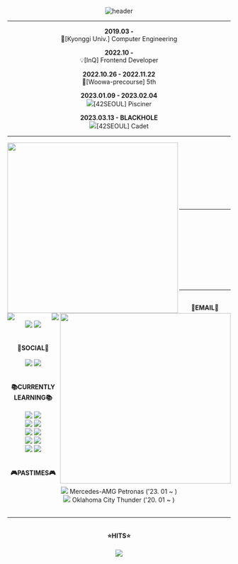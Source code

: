 <div align="center">

  ![header](https://capsule-render.vercel.app/api?type=waving&color=gradient&text=HI👋🏻%20%20I'M%20%20SWARVY!&fontAlign=70&height=300&fontSize=50&animation=twinkling)
  
  ---

  **2019.03 -**  
  🏫[Kyonggi Univ.] Computer Engineering

  **2022.10 -**  
  💡[InQ] Frontend Developer
  
  **2022.10.26 - 2022.11.22**  
  🌱[Woowa-precourse] 5th
  
  **2023.01.09 - 2023.02.04**  
  <img src="https://img.shields.io/badge/-000000?style=flat-square&logo=42&logoColor=white"/>[42SEOUL] Pisciner
  
  **2023.03.13 - BLACKHOLE**  
  <img src="https://img.shields.io/badge/-000000?style=flat-square&logo=42&logoColor=white"/>[42SEOUL] Cadet

  
  ---
  
  <div>
    <a href="https://github.com/anuraghazra/github-readme-stats" title="Go to Source">
      <img align="left" width=385 src="https://github-readme-stats.vercel.app/api?username=swarvy&show_icons=true&theme=tokyonight&hide_border=true" />
    </a>
    <a href="https://git.io/streak-stats" title="Go to Source">
      <img align="right" width=385 src="http://github-readme-streak-stats.herokuapp.com?user=swarvy&hide_border=true&theme=tokyonight" alt="" />
    </a>
  </div><br/><br/><br/><br/><br/><br/><br/><br/>
  
  ---
  
  <br/>
  <div>
    <img align="left" src="http://mazassumnida.wtf/api/v2/generate_badge?boj=alwaysawake0083"></img>
    <img align="right" src="http://mazandi.herokuapp.com/api?handle=alwaysawake0083&theme=warm"></img>
  </div><br/><br/><br/><br/><br/><br/><br/><br/>
  
  ---
  
  <div align="center">
      <br/>
      <div><b>📧EMAIL📧</b></div>
      <br/>
      <div>
        <a href="mailto:swarvy0826@kyonggi.ac.kr"><img src="https://img.shields.io/badge/Gmail-EA4335?style=flat-square&logo=gmail&logoColor=white&link=mailto:swarvy0826@kyonggi.ac.kr"/></a>
        <a href="mailto:swarvy0826@naver.com"><img src="https://img.shields.io/badge/Naver-03C75A?style=flat-square&logo=naver&logoColor=white&link=mailto:swarvy0826@naver.com"/></a>
      </div><br/><br/>
      <div><b>🪩SOCIAL🪩</b></div>
      <br/>
      <div>
        <a href="https://swarvy.tistory.com/"><img src="https://img.shields.io/badge/Tistory-000000?style=flat-square&logo=tistory&logoColor=white"/></a>
        <a href="https://www.instagram.com/caffhheine/"><img src="https://img.shields.io/badge/Instagram-E4405F?style=flat-square&logo=instagram&logoColor=white"/></a>
      </div><br/><br/>
      <div><b>📚CURRENTLY LEARNING📚</b></div>
      <br/>
      <div>
        <img src="https://img.shields.io/badge/JavaScript-F7DF1E?style=flat-square&logo=javascript&logoColor=black"/>
        <img src="https://img.shields.io/badge/TypeScript-3178C6?style=flat-square&logo=typescript&logoColor=black"/>
        <br/>
        <img src="https://img.shields.io/badge/React-61DAFB?style=flat-square&logo=react&logoColor=black"/>
        <img src="https://img.shields.io/badge/Redux_Toolkit-764ABC?style=flat-square&logo=redux&logoColor=black"/>
        <br/>
        <img src="https://img.shields.io/badge/React_Query-FF4154?style=flat-square&logo=reactquery&logoColor=black"/>
        <img src="https://img.shields.io/badge/Recoil-F26B00?style=flat-square&logo=react&logoColor=black"/>
        <br/>
        <img src="https://img.shields.io/badge/CSS3-31572B6?style=flat-square&logo=css3&logoColor=black"/>
        <img src="https://img.shields.io/badge/Tailwind_CSS-06B6D4?style=flat-square&logo=tailwindcss&logoColor=black"/>
        <br/>
        <img src="https://img.shields.io/badge/HTML5-E34F26?style=flat-square&logo=html5&logoColor=black"/>
        <img src="https://img.shields.io/badge/C99-A8B9CC?style=flat-square&logo=c&logoColor=black"/>
      </div><br/><br/>
      <div>
        <div><b>🎮PASTIMES🎮</b></div>
        <br/>
        <div>
          <div><img src="https://img.shields.io/badge/F1-E10600?style=flat-square&logo=f1&logoColor=black"/> Mercedes-AMG Petronas ('23. 01 ~ )</div>
          <div><img src="https://img.shields.io/badge/NBA-253B73?style=flat-square&logo=nba&logoColor=white"/> Oklahoma City Thunder ('20. 01 ~ )</div>
        <div>
      </div><br/>
  </div>
  
  ---
  
  <br/>
  <div align="center">
      <div><b>⭐️HITS⭐️</b></div>
      <br/>
      <a href="https://hits.seeyoufarm.com"><img src="https://hits.seeyoufarm.com/api/count/incr/badge.svg?url=https%3A%2F%2Fgithub.com%2FSWARVY&count_bg=%23B9DBFF&title_bg=%238FBEFF&icon=apachespark.svg&icon_color=%23E7E7E7&title=Thanks+to+visit+%3A%29&edge_flat=false"/></a>
  </div>
</div>
